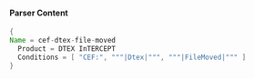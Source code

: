 #### Parser Content
```Java
{
Name = cef-dtex-file-moved
  Product = DTEX InTERCEPT
  Conditions = [ "CEF:", """|Dtex|""", """|FileMoved|""" ]
}
```